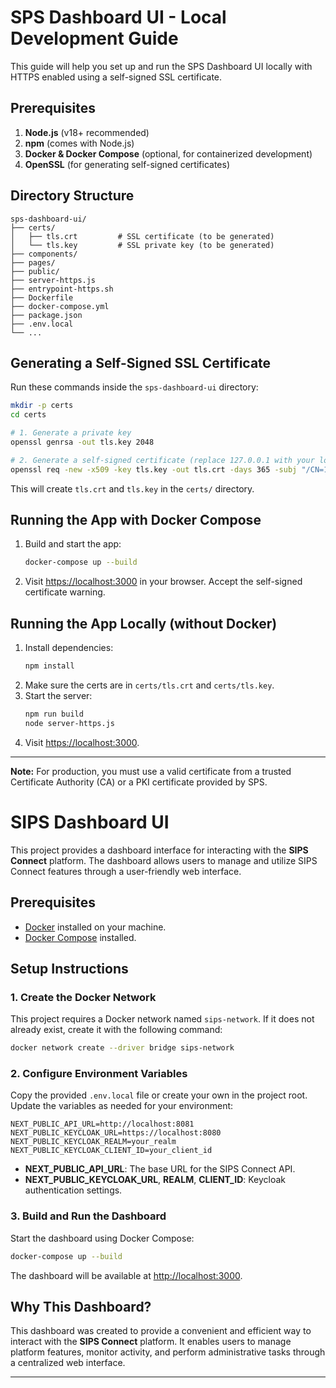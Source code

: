# SPS Dashboard UI - Local Development Guide

This guide will help you set up and run the SPS Dashboard UI locally with HTTPS enabled using a self-signed SSL certificate.

## Prerequisites

1. **Node.js** (v18+ recommended)
2. **npm** (comes with Node.js)
3. **Docker & Docker Compose** (optional, for containerized development)
4. **OpenSSL** (for generating self-signed certificates)

## Directory Structure

```
sps-dashboard-ui/
├── certs/
│   ├── tls.crt         # SSL certificate (to be generated)
│   └── tls.key         # SSL private key (to be generated)
├── components/
├── pages/
├── public/
├── server-https.js
├── entrypoint-https.sh
├── Dockerfile
├── docker-compose.yml
├── package.json
├── .env.local
└── ...
```

## Generating a Self-Signed SSL Certificate

Run these commands inside the `sps-dashboard-ui` directory:

```sh
mkdir -p certs
cd certs

# 1. Generate a private key
openssl genrsa -out tls.key 2048

# 2. Generate a self-signed certificate (replace 127.0.0.1 with your local IP or DNS if needed)
openssl req -new -x509 -key tls.key -out tls.crt -days 365 -subj "/CN=127.0.0.1"
```

This will create `tls.crt` and `tls.key` in the `certs/` directory.

## Running the App with Docker Compose

1. Build and start the app:
   ```sh
   docker-compose up --build
   ```
2. Visit [https://localhost:3000](https://localhost:3000) in your browser. Accept the self-signed certificate warning.

## Running the App Locally (without Docker)

1. Install dependencies:
   ```sh
   npm install
   ```
2. Make sure the certs are in `certs/tls.crt` and `certs/tls.key`.
3. Start the server:
   ```sh
   npm run build
   node server-https.js
   ```
4. Visit [https://localhost:3000](https://localhost:3000).

---

**Note:** For production, you must use a valid certificate from a trusted Certificate Authority (CA) or a PKI certificate provided by SPS.
# SIPS Dashboard UI

This project provides a dashboard interface for interacting with the **SIPS Connect** platform. The dashboard allows users to manage and utilize SIPS Connect features through a user-friendly web interface.

## Prerequisites

- [Docker](https://www.docker.com/products/docker-desktop) installed on your machine.
- [Docker Compose](https://docs.docker.com/compose/) installed.

## Setup Instructions

### 1. Create the Docker Network

This project requires a Docker network named `sips-network`. If it does not already exist, create it with the following command:

```bash
docker network create --driver bridge sips-network
```

### 2. Configure Environment Variables

Copy the provided `.env.local` file or create your own in the project root. Update the variables as needed for your environment:

```env
NEXT_PUBLIC_API_URL=http://localhost:8081
NEXT_PUBLIC_KEYCLOAK_URL=https://localhost:8080
NEXT_PUBLIC_KEYCLOAK_REALM=your_realm
NEXT_PUBLIC_KEYCLOAK_CLIENT_ID=your_client_id
```

- **NEXT_PUBLIC_API_URL**: The base URL for the SIPS Connect API.
- **NEXT_PUBLIC_KEYCLOAK_URL**, **REALM**, **CLIENT_ID**: Keycloak authentication settings.

### 3. Build and Run the Dashboard

Start the dashboard using Docker Compose:

```bash
docker-compose up --build
```

The dashboard will be available at [http://localhost:3000](http://localhost:3000).

## Why This Dashboard?

This dashboard was created to provide a convenient and efficient way to interact with the **SIPS Connect** platform. It enables users to manage platform features, monitor activity, and perform administrative tasks through a centralized web interface.

---
